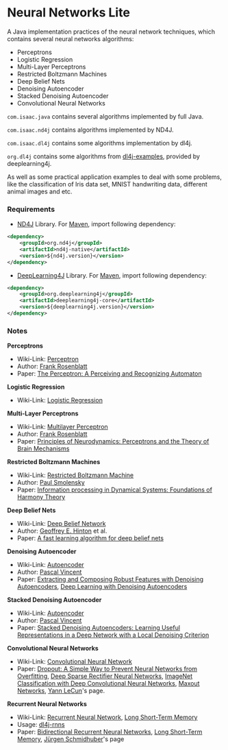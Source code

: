 # Neural Networks Lite
A Java implementation practices of the neural network techniques, which contains several neural networks algorithms:
* Perceptrons
* Logistic Regression
* Multi-Layer Perceptrons
* Restricted Boltzmann Machines
* Deep Belief Nets
* Denoising Autoencoder
* Stacked Denoising Autoencoder
* Convolutional Neural Networks

`com.isaac.java` contains several algorithms implemented by full Java.

`com.isaac.nd4j` contains algorithms implemented by ND4J.

`com.isaac.dl4j` contains some algorithms implementation by dl4j.

`org.dl4j` contains some algorithms from [dl4j-examples](https://github.com/deeplearning4j/dl4j-examples), provided by deeplearning4j.

As well as some practical application examples to deal with some problems, like the classification of Iris data set, MNIST handwriting data, different animal images and etc.

### Requirements
* [ND4J](http://nd4j.org) Library. For [Maven](http://mvnrepository.com/artifact/org.nd4j), import following dependency:
```XML
<dependency>
    <groupId>org.nd4j</groupId>
    <artifactId>nd4j-native</artifactId>
    <version>${nd4j.version}</version>
</dependency>
```
* [DeepLearning4J](https://deeplearning4j.org) Library. For [Maven](http://mvnrepository.com/search?q=deeplearning4j), import following dependency:
```XML
<dependency>
    <groupId>org.deeplearning4j</groupId>
    <artifactId>deeplearning4j-core</artifactId>
    <version>${deeplearning4j.version}</version>
</dependency>
```

### Notes
**Perceptrons**
* Wiki-Link: [Perceptron](https://en.wikipedia.org/wiki/Perceptron)
* Author: [Frank Rosenblatt](https://en.wikipedia.org/wiki/Frank_Rosenblatt)
* Paper: [The Perceptron: A Perceiving and Recognizing Automaton](http://blogs.umass.edu/brain-wars/files/2016/03/rosenblatt-1957.pdf)

**Logistic Regression**
* Wiki-Link: [Logistic Regression](https://en.wikipedia.org/wiki/Logistic_regression)

**Multi-Layer Perceptrons**
* Wiki-Link: [Multilayer Perceptron](https://en.wikipedia.org/wiki/Multilayer_perceptron)
* Author: [Frank Rosenblatt](https://en.wikipedia.org/wiki/Frank_Rosenblatt)
* Paper: [Principles of Neurodynamics: Perceptrons and the Theory of Brain Mechanisms](http://oai.dtic.mil/oai/oai?verb=getRecord&metadataPrefix=html&identifier=AD0256582)

**Restricted Boltzmann Machines**
* Wiki-Link: [Restricted Boltzmann Machine](https://en.wikipedia.org/wiki/Restricted_Boltzmann_machine)
* Author: [Paul Smolensky](https://en.wikipedia.org/wiki/Paul_Smolensky)
* Paper: [Information processing in Dynamical Systems: Foundations of Harmony Theory](http://stanford.edu/~jlmcc/papers/PDP/Volume%201/Chap6_PDP86.pdf)

**Deep Belief Nets**
* Wiki-Link: [Deep Belief Network](https://en.wikipedia.org/wiki/Deep_belief_network)
* Author: [Geoffrey E. Hinton](https://en.wikipedia.org/wiki/Geoffrey_Hinton) et al.
* Paper: [A fast learning algorithm for deep belief nets](https://www.cs.toronto.edu/~hinton/absps/fastnc.pdf)

**Denoising Autoencoder**
* Wiki-Link: [Autoencoder](https://en.wikipedia.org/wiki/Autoencoder)
* Author: [Pascal Vincent](http://www.iro.umontreal.ca/~vincentp/)
* Paper: [Extracting and Composing Robust Features with Denoising Autoencoders](http://www.iro.umontreal.ca/~vincentp/Publications/denoising_autoencoders_tr1316.pdf), [Deep Learning with Denoising Autoencoders](https://pdfs.semanticscholar.org/bbe9/7e302b1a48345f409c3e935b17ab116455c3.pdf)

**Stacked Denoising Autoencoder**
* Wiki-Link: [Autoencoder](https://en.wikipedia.org/wiki/Autoencoder)
* Author: [Pascal Vincent](http://www.iro.umontreal.ca/~vincentp/)
* Paper: [Stacked Denoising Autoencoders: Learning Useful Representations in a Deep Network with a Local Denoising Criterion](http://www.jmlr.org/papers/volume11/vincent10a/vincent10a.pdf)

**Convolutional Neural Networks**
* Wiki-Link: [Convolutional Neural Network](https://en.wikipedia.org/wiki/Convolutional_neural_network)
* Paper: [Dropout: A Simple Way to Prevent Neural Networks from Overfitting](https://www.cs.toronto.edu/~hinton/absps/JMLRdropout.pdf), [Deep Sparse Rectifier Neural Networks](http://www.jmlr.org/proceedings/papers/v15/glorot11a/glorot11a.pdf), [ImageNet Classification with Deep Convolutional Neural Networks](https://papers.nips.cc/paper/4824-imagenet-classification-with-deep-convolutional-neural-networks.pdf), [Maxout Networks](https://arxiv.org/pdf/1302.4389.pdf), [Yann LeCun](http://yann.lecun.com/exdb/lenet/)'s page.

**Recurrent Neural Networks**
* Wiki-Link: [Recurrent Neural Network](https://en.wikipedia.org/wiki/Recurrent_neural_network), [Long Short-Term Memory](https://en.wikipedia.org/wiki/Long_short-term_memory)
* Usage: [dl4j-rnns](https://deeplearning4j.org/usingrnns)
* Paper: [Bidirectional Recurrent Neural Networks](https://maxwell.ict.griffith.edu.au/spl/publications/papers/ieeesp97_schuster.pdf), [Long Short-Term Memory](https://www.researchgate.net/publication/13853244_Long_Short-term_Memory), [Jürgen Schmidhuber](http://people.idsia.ch/~juergen/rnn.html)'s page
